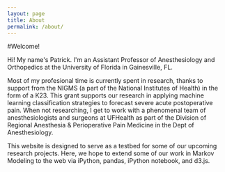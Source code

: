 ```yaml
---
layout: page
title: About
permalink: /about/
---
```


<!-- This is the base Jekyll theme. You can find out more info about customizing your Jekyll theme, as well as basic Jekyll usage documentation at [jekyllrb.com](http://jekyllrb.com/)

You can find the source code for the Jekyll new theme at: [github.com/jglovier/jekyll-new](https://github.com/jglovier/jekyll-new)

You can find the source code for Jekyll at [github.com/jekyll/jekyll](https://github.com/jekyll/jekyll)
-->

#Welcome!

Hi! My name's Patrick. I'm an Assistant Professor of Anesthesiology and Orthopedics at the University of Florida in Gainesville, FL.

Most of my profesional time is currently spent in research, thanks to support from the NIGMS (a part of the National Institutes of Health) in the form of a K23. This grant supports our research in applying machine learning classification strategies to forecast severe acute postoperative pain. When not researching, I get to work with a phenomenal team of anesthesiologists and surgeons at UFHealth as part of the Division of Regional Anesthesia & Perioperative Pain Medicine in the Dept of Anesthesiology.

This website is designed to serve as a testbed for some of our upcoming research projects. Here, we hope to extend some of our work in Markov Modeling to the web via iPython, pandas, iPython notebook, and d3.js.
